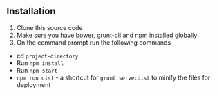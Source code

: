 ## Installation
1. Clone this source code
2. Make sure you have [bower](http://bower.io/), [grunt-cli](https://www.npmjs.com/package/grunt-cli) and  [npm](https://www.npmjs.org/) installed globally
3. On the command prompt run the following commands
- cd `project-directory`
- Run `npm install`
- Run `npm start`
- `npm run dist` - a shortcut for `grunt serve:dist` to minify the files for deployment

